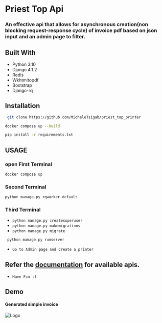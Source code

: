 # Priest Top Api
### An effective api that allows for asynchronous creation(non blocking request-response cycle) of invoice pdf based on json input and an admin page to filter.
## Built With

* Python 3.10
* Django 4.1.2
* Redis
* Wkhtmltopdf
* Bootstrap
* Django-rq

## Installation

```sh
 git clone https://github.com/MicheleTsigab/priest_top_printer 
 ```
```sh
docker compose up --build
```
```sh
pip install -r requirements.txt
```
## USAGE
### open First Terminal
```sh
docker compose up 
```
### Second Terminal
```sh 
python manage.py rqworker default
```
### Third Terminal

* `python manage.py createsuperuser`
* `python manage.py makemigrations`
* `python manage.py migrate`

```sh
 python manage.py runserver 
 ```
 * `Go to Admin page and Create a printer`

## Refer the [documentation](https://documenter.getpostman.com/view/19708900/2s83ziMics) for available apis.
 * `Have Fun :)`
## Demo
#### Generated simple invoice
<img src="demo/client.png" alt="Logo">


